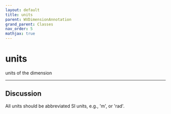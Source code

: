 ```yaml
---
layout: default
title: units
parent: WVDimensionAnnotation
grand_parent: Classes
nav_order: 5
mathjax: true
---
```


#  units

units of the dimension


---

## Discussion

  All units should be abbreviated SI units, e.g., 'm', or 'rad'.
  
